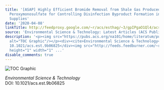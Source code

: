 ```yaml
---
title: '[ASAP] Highly Efficient Bromide Removal from Shale Gas Produced Water by Unactivated
  Peroxymonosulfate for Controlling Disinfection Byproduct Formation in Impacted Water
  Supplies'
date: '2020-04-08'
linkTitle: http://feedproxy.google.com/~r/acs/esthag/~3/gpIPgaO1Ql4/acs.est.9b06825
source: 'Environmental Science & Technology: Latest Articles (ACS Publications)'
description: '<p><img src="https://pubs.acs.org/na101/home/literatum/publisher/achs/journals/content/esthag/0/esthag.ahead-of-print/acs.est.9b06825/20200408/images/medium/es9b06825_0007.gif"
  alt="TOC Graphic"/></p><div><cite>Environmental Science & Technology</cite></div><div>DOI:
  10.1021/acs.est.9b06825</div><img src="http://feeds.feedburner.com/~r/acs/esthag/~4/gpIPgaO1Ql4"
  height="1" width="1" ...'
disable_comments: true
---
```

<p><img src="https://pubs.acs.org/na101/home/literatum/publisher/achs/journals/content/esthag/0/esthag.ahead-of-print/acs.est.9b06825/20200408/images/medium/es9b06825_0007.gif" alt="TOC Graphic"/></p><div><cite>Environmental Science & Technology</cite></div><div>DOI: 10.1021/acs.est.9b06825</div><img src="http://feeds.feedburner.com/~r/acs/esthag/~4/gpIPgaO1Ql4" height="1" width="1" ...